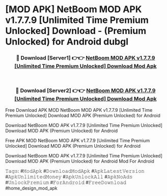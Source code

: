 # [MOD APK] NetBoom MOD APK v1.7.7.9 [Unlimited Time Premium Unlocked] Download - (Premium Unlocked) for Android dubgl



<div align="center">
<h3>🔴 Download [Server1] 👉👉 <a href="https://momento.my/?title=NetBoom_MOD_APK_v1.7.7.9_[Unlimited_Time_Premium_Unlocked]_Download">NetBoom MOD APK v1.7.7.9 [Unlimited Time Premium Unlocked] Download Mod Apk</a></h3><br>

<h3>🔴 Download [Server2] 👉👉 <a href="https://momento.my/?title=NetBoom_MOD_APK_v1.7.7.9_[Unlimited_Time_Premium_Unlocked]_Download">NetBoom MOD APK v1.7.7.9 [Unlimited Time Premium Unlocked] Download Mod Apk</a></h3>
</div>



Free Download APK MOD NetBoom MOD APK v1.7.7.9 [Unlimited Time Premium Unlocked] Download MOD APK (Premium Unlocked) for Android

Download NetBoom MOD APK v1.7.7.9 [Unlimited Time Premium Unlocked] Download MOD APK (Premium Unlocked) for Android

Free APK MOD NetBoom MOD APK v1.7.7.9 [Unlimited Time Premium Unlocked] Download MOD APK (Premium Unlocked) for Android

Download NetBoom MOD APK v1.7.7.9 [Unlimited Time Premium Unlocked] Download MOD APK (Premium Unlocked) for Android Mod For Android

𝚃𝚊𝚐𝚜: #𝙼𝚘𝚍𝙰𝚙𝚔 #𝙳𝚘𝚠𝚗𝚕𝚘𝚊𝚍𝙼𝚘𝚍𝙰𝚙𝚔 #𝙰𝚙𝚔𝙻𝚊𝚝𝚎𝚜𝚝𝚅𝚎𝚛𝚜𝚒𝚘𝚗 #𝙰𝚙𝚔𝚄𝚗𝚕𝚒𝚖𝚒𝚝𝚎𝚍𝙼𝚘𝚗𝚎𝚢 #𝙰𝚙𝚔𝚄𝚗𝚕𝚘𝚌𝚔𝙰𝚕𝚕 #𝙰𝚙𝚔𝙽𝚘𝙰𝚍𝚜 #𝚄𝚗𝚕𝚘𝚌𝚔𝙿𝚛𝚎𝚖𝚒𝚞𝚖 #𝙵𝚘𝚛𝙰𝚗𝚍𝚛𝚘𝚒𝚍 #𝙵𝚛𝚎𝚎𝙳𝚘𝚠𝚗𝚕𝚘𝚊𝚍 #home_design_mod_apk
